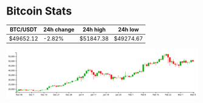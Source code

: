 # Bitcoin Stats

BTC/USDT|24h change|24h high|24h low|
|---|---|---|---|
|$49652.12|-2.82%|$51847.38|$49274.67|

<img src="./chart.svg">
